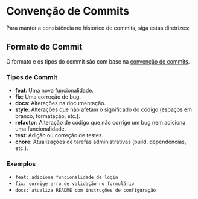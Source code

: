 # Convenção de Commits

Para manter a consistência no histórico de commits, siga estas diretrizes:

## Formato do Commit
O formato e os tipos do commit são com base na [convenção de commits](https://www.conventionalcommits.org/en/v1.0.0/).


### Tipos de Commit
- **feat**: Uma nova funcionalidade.
- **fix**: Uma correção de bug.
- **docs**: Alterações na documentação.
- **style**: Alterações que não afetam o significado do código (espaços em branco, formatação, etc.).
- **refactor**: Alteração de código que não corrige um bug nem adiciona uma funcionalidade.
- **test**: Adição ou correção de testes.
- **chore**: Atualizações de tarefas administrativas (build, dependências, etc.).

### Exemplos
- `feat: adiciona funcionalidade de login`
- `fix: corrige erro de validação no formulário`
- `docs: atualiza README com instruções de configuração`
